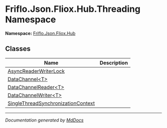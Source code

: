 ﻿<!--  
  <auto-generated>   
    The contents of this file were generated by a tool.  
    Changes to this file may be list if the file is regenerated  
  </auto-generated>   
-->

# Friflo.Json.Fliox.Hub.Threading Namespace

**Namespace:** [Friflo.Json.Fliox.Hub](../index.md)  

## Classes

| Name                                                                              | Description |
| --------------------------------------------------------------------------------- | ----------- |
| [AsyncReaderWriterLock](AsyncReaderWriterLock/index.md)                           |             |
| [DataChannel\<T\>](DataChannel-1/index.md)                                        |             |
| [DataChannelReader\<T\>](DataChannelReader-1/index.md)                            |             |
| [DataChannelWriter\<T\>](DataChannelWriter-1/index.md)                            |             |
| [SingleThreadSynchronizationContext](SingleThreadSynchronizationContext/index.md) |             |

___

*Documentation generated by [MdDocs](https://github.com/ap0llo/mddocs)*
